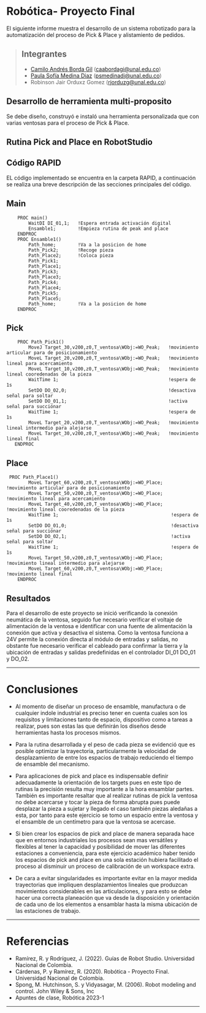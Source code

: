 # Robótica- Proyecto Final

El siguiente informe muestra el desarrollo de un sistema robotizado para la automatización del proceso de Pick & Place y alistamiento de pedidos.

> ## Integrantes
> 
> - [Camilo Andrés Borda Gil](https://github.com/Canborda) (caabordagi@unal.edu.co)
> - [Paula Sofía Medina Diaz](https://github.com/psmedinadi22) (psmedinadi@unal.edu.co)
> - Robinson Jair Orduxz Gomez (rjorduzg@unal.edu.co)

Desarrollo de herramienta multi-proposito
-------
Se debe diseño, construyó e instaló una herramienta personalizada que con varias ventosas para el proceso  de Pick & Place.

Rutina Pick and Place en RobotStudio
-----


Código RAPID
-----------------------
EL código implementado se encuentra en la carpeta RAPID, a continuación se realiza una breve descripción de las secciones principales del código.

## Main

```
    PROC main()
        WaitDI DI_01,1;   !Espera entrada activación digital 
        Ensamble1;        !Empieza rutina de peak and place
    ENDPROC
    PROC Ensamble1()
        Path_home;        !Va a la posicion de home
        Path_Pick2;       !Recoge pieza
        Path_Place2;      !Coloca pieza
        Path_Pick1;
        Path_Place1;
        Path_Pick3;
        Path_Place3;
        Path_Pick4;
        Path_Place4;
        Path_Pick5;
        Path_Place5;
        Path_home;        !Va a la posicion de home
    ENDPROC
```

## Pick

```
    PROC Path_Pick1()
        MoveJ Target_30,v200,z0,T_ventosa\WObj:=WO_Peak;   !movimiento articular para de posicionamiento
        MoveL Target_20,v200,z0,T_ventosa\WObj:=WO_Peak;   !movimiento lineal para acercamiento
        MoveL Target_10,v200,z0,T_ventosa\WObj:=WO_Peak;   !movimiento lineal cooredenadas de la pieza
        WaitTime 1;                                        !espera de 1s
        SetDO DO_02,0;                                     !desactiva señal para soltar
        SetDO DO_01,1;                                     !activa señal para succiónar
        WaitTime 1;                                        !espera de 1s
        MoveL Target_20,v200,z0,T_ventosa\WObj:=WO_Peak;   !movimiento lineal intermedio para alejarse
        MoveL Target_30,v200,z0,T_ventosa\WObj:=WO_Peak;   !movimiento lineal final 
   ENDPROC
```

## Place

```
 PROC Path_Place1()
        MoveL Target_60,v200,z0,T_ventosa\WObj:=WO_Place;   !movimiento articular para de posicionamiento
        MoveL Target_50,v200,z0,T_ventosa\WObj:=WO_Place;   !movimiento lineal para acercamiento
        MoveL Target_40,v200,z0,T_ventosa\WObj:=WO_Place;   !movimiento lineal cooredenadas de la pieza
        WaitTime 1;                                         !espera de 1s
        SetDO DO_01,0;                                      !desactiva señal para succiónar
        SetDO DO_02,1;                                      !activa señal para soltar
        WaitTime 1;                                         !espera de 1s
        MoveL Target_50,v200,z0,T_ventosa\WObj:=WO_Place;   !movimiento lineal intermedio para alejarse
        MoveL Target_60,v200,z0,T_ventosa\WObj:=WO_Place;   !movimiento lineal final 
    ENDPROC
```


Resultados
----

Para el desarrollo de este proyecto se inició verificando la conexión neumática de la ventosa, seguido fue necesario verificar el voltaje de alimentación de la ventosa e identificar con una fuente de alimentación la conexión que activa y desactiva el sistema. Como la ventosa funciona a 24V permite la conexión directa al módulo de entradas y salidas, no obstante fue necesario verificar el cableado para confirmar la tierra y la ubicación de entradas y salidas predefinidas en el controlador DI_01 DO_01 y DO_02.

---
# Conclusiones
- Al momento de diseñar un proceso de ensamble, manufactura o de cualquier indole industrial es preciso tener en cuenta cuales son los requisitos y limitaciones tanto de espacio, dispositivo como a tareas a realizar, pues son estas las que definirán los diseños desde herramientas hasta los procesos mismos.

- Para la rutina desarrollada y el peso de cada pieza se evidenció que es posible optimizar la trayectoria, particularmente la velocidad de desplazamiento de entre los espacios de trabajo reduciendo el tiempo de ensamble del mecanismo.

- Para aplicaciones de pick and place es indispensable definir adecuadamente la orientación de los targets pues en este tipo de rutinas la precisión resulta muy importante a la hora ensamblar partes. También es importante resaltar que al realizar rutinas de pick la ventosa no debe acercarse y tocar la pieza de forma abrupta pues puede desplazar la pieza a sujetar y llegado el caso también piezas aledañas a esta, por tanto para este ejercicio se tomo un espacio entre la ventosa y el ensamble de un centímetro para que la ventosa se acercase.

- Si bien crear los espacios de pick and place de manera separada hace que en entornos industriales los procesos sean mas versátiles y flexibles al tener la capacidad y posibilidad de mover las diferentes estaciones a conveniencia, para este ejercicio académico haber tenido los espacios de pick and place en una sola estación hubiera facilitado el proceso al disminuir un proceso de calibración de un workspace extra.

- De cara a evitar singularidades es importante evitar en la mayor medida trayectorias que impliquen desplazamientos lineales que produzcan movimientos considerables en las articulaciones, y para esto se debe hacer una correcta planeación que va desde la disposición y orientación de cada uno de los elementos a ensamblar hasta la misma ubicación de las estaciones de trabajo.


---
# Referencias

- Ramírez, R. y Rodríguez, J. (2022). Guías de Robot Studio. Universidad Nacional de Colombia.
- Cárdenas, P. y Ramírez, R. (2020). Robótica - Proyecto Final. Universidad Nacional de Colombia.
- Spong, M. Hutchinson, S. y Vidyasagar, M. (2006). Robot modeling and control. John Wiley & Sons, Inc
- Apuntes de clase, Robótica 2023-1

---
